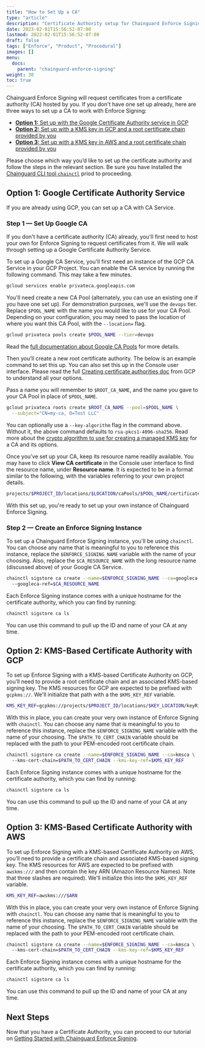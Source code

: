 ```yaml
---
title: "How to Set Up a CA"
type: "article"
description: "Certificate Authority setup for Chainguard Enforce Signing"
date: 2023-02-01T15:56:52-07:00
lastmod: 2022-02-01T15:56:52-07:00
draft: false
tags: ["Enforce", "Product", "Procedural"]
images: []
menu:
  docs:
    parent: "chainguard-enforce-signing"
weight: 30
toc: true
---
```


Chainguard Enforce Signing will request certificates from a certificate authority (CA) hosted by you. If you don't have one set up already, here are three ways to set up a CA to work with Enforce Signing:

* [**Option 1:** Set up with the Google Certificate Authority service in GCP](#step-1--set-up-google-ca)
* [**Option 2:** Set up with a KMS key in GCP and a root certificate chain provided by you](#option-2-kms-based-certificate-authority-with-gcp)
* [**Option 3:** Set up with a KMS key in AWS and a root certificate chain provided by you](#option-3-kms-based-certificate-authority-with-aws)

Please choose which way you’d like to set up the certificate authority and follow the steps in the relevant section. Be sure you have installed the [Chainguard CLI tool `chainctl`](/chainguard/chainguard-enforce/how-to-install-chainctl/) priod to proceeding. 

## Option 1: Google Certificate Authority Service

If you are already using GCP, you can set up a CA with CA Service. 

### Step 1 — Set Up Google CA

If you don't have a certificate authority (CA) already, you'll first need to host your own for Enforce Signing to request certificates from it. We will walk through setting up a Google Certificate Authority Service. 

To set up a Google CA Service, you'll first need an instance of the GCP CA Service in your GCP Project. You can enable the CA service by running the following command. This may take a few minutes.

```sh
gcloud services enable privateca.googleapis.com
```

You'll need create a new CA Pool (alternately, you can use an existing one if you have one set up). For demonstration purposes, we'll use the `devops` tier. Replace `$POOL_NAME` with the name you would like to use for your CA Pool. Depending on your configuration, you may need to pass the location of where you want this CA Pool, with the `--location=` flag. 

```sh
gcloud privateca pools create $POOL_NAME --tier=devops
```

Read the [full documentation about Google CA Pools](https://cloud.google.com/certificate-authority-service/docs/creating-ca-pool) for more details.

Then you’ll create a new root certificate authority. The below is an example command to set this up. You can also set this up in the Console user interface. Please read the full [Creating certificate authorities doc](https://cloud.google.com/certificate-authority-service/docs/creating-certificate-authorities) from GCP to understand all your options.

Pass a name you will remember to `$ROOT_CA_NAME`, and the name you gave to your CA Pool in place of `$POOL_NAME`.

```sh
gcloud privateca roots create $ROOT_CA_NAME --pool=$POOL_NAME \
  --subject="CN=my-ca, O=Test LLC"
```

You can optionally use a `--key-algorithm` flag in the command above. Without it, the above command defaults to `rsa-pkcs1-4096-sha256`. Read more about the [crypto algorithm to use for creating a managed KMS key](https://cloud.google.com/sdk/gcloud/reference/beta/privateca/roots/create#--key-algorithm) for a CA and its options. 

Once you’ve set up your CA, keep its resource name readily available. You may have to click **View CA certificate** in the Console user interface to find the resource name, under **Resource name**. It is expected to be in a format similar to the following, with the variables referring to your own project details.

```sh
projects/$PROJECT_ID/locations/$LOCATION/caPools/$POOL_NAME/certificateAuthorities/$ROOT_CA_NAME
```

With this set up, you're ready to set up your own instance of Chainguard Enforce Signing.

### Step 2 — Create an Enforce Signing Instance

To set up a Chainguard Enforce Signing instance, you'll be using `chainctl`. You can choose any name that is meaningful to you to reference this instance, replace the `$ENFORCE_SIGNING_NAME` variable with the name of your choosing. Also, replace the `$CA_RESOURCE_NAME` with the long resource name (discussed above) of your Google CA Service.

```sh
chainctl sigstore ca create --name=$ENFORCE_SIGNING_NAME --ca=googleca \ 
  --googleca-ref=$CA_RESOURCE_NAME 
```

Each Enforce Signing instance comes with a unique hostname for the certificate authority, which you can find by running:

```sh
chainctl sigstore ca ls 
```

You can use this command to pull up the ID and name of your CA at any time. 

## Option 2: KMS-Based Certificate Authority with GCP

To set up Enforce Signing with a KMS-based Certificate Authority on GCP, you’ll need to provide a root certificate chain and an associated KMS-based signing key. The KMS resources for GCP are expected to be prefixed with `gcpkms://`. We'll initialize that path with a the `$KMS_KEY_REF` variable.

```sh
KMS_KEY_REF=gcpkms://projects/$PROJECT_ID/locations/$KEY_LOCATION/keyRings/$KEY_RING/cryptoKeys/$KEY_NAME/versions/$KEY_VERSION
```

With this in place, you can create your very own instance of Enforce Signing with `chainctl`. You can choose any name that is meaningful to you to reference this instance, replace the `$ENFORCE_SIGNING_NAME` variable with the name of your choosing. The `$PATH_TO_CERT_CHAIN` variable should be replaced with the path to your PEM-encoded root certificate chain.

```sh
chainctl sigstore ca create --name=$ENFORCE_SIGNING_NAME --ca=kmsca \ 
  --kms-cert-chain=$PATH_TO_CERT_CHAIN --kms-key-ref=$KMS_KEY_REF
```

Each Enforce Signing instance comes with a unique hostname for the certificate authority, which you can find by running:

```sh
chainctl sigstore ca ls 
```

You can use this command to pull up the ID and name of your CA at any time. 

## Option 3: KMS-Based Certificate Authority with AWS

To set up Enforce Signing with a KMS-based Certificate Authority on AWS, you’ll need to provide a certificate chain and associated KMS-based signing key. The KMS resources for AWS are expected to be prefixed with `awskms:///` and then contain the key ARN (Amazon Resource Names). Note that three slashes are required). We'll initialize this into the `$KMS_KEY_REF` variable.

```sh
KMS_KEY_REF=awskms:///$ARN
```

With this in place, you can create your very own instance of Enforce Signing with `chainctl`. You can choose any name that is meaningful to you to reference this instance, replace the `$ENFORCE_SIGNING_NAME` variable with the name of your choosing. The `$PATH_TO_CERT_CHAIN` variable should be replaced with the path to your PEM-encoded root certificate chain.

```sh
chainctl sigstore ca create --name=$ENFORCE_SIGNING_NAME --ca=kmsca \ 
  --kms-cert-chain=$PATH_TO_CERT_CHAIN --kms-key-ref=$KMS_KEY_REF
```

Each Enforce Signing instance comes with a unique hostname for the certificate authority, which you can find by running:

```sh
chainctl sigstore ca ls 
```

You can use this command to pull up the ID and name of your CA at any time. 

## Next Steps

Now that you have a Certificate Authority, you can proceed to our tutorial on [Getting Started with Chainguard Enforce Signing](/chainguard/chainguard-enforce/chainguard-enforce-signing/getting-started-chainguard-enforce-signing/).
